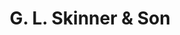 ---
title: "G. L. Skinner & Son"
url: /gerrards-cross/g-l-skinner-and-son/
shop: funeral directors
---
